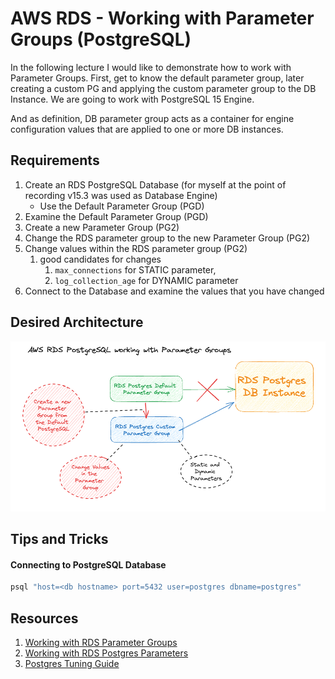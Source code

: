 # AWS RDS - Working with Parameter Groups (PostgreSQL)
In the following lecture I would like to demonstrate how to work with Parameter Groups. First, get to know the default parameter group, later creating a custom PG and applying the custom parameter group to the DB Instance. We are going to work with PostgreSQL 15 Engine.

And as definition, DB parameter group acts as a container for engine configuration values that are applied to one or more DB instances. 

## Requirements
1. Create an RDS PostgreSQL Database (for myself at the point of recording v15.3 was used as Database Engine)
    - Use the Default Parameter Group (PGD)
1. Examine the Default Parameter Group (PGD)
1. Create a new Parameter Group (PG2)
1. Change the RDS parameter group to the new Parameter Group (PG2)
1. Change values within the RDS parameter group (PG2)
    1. good candidates for changes
        1. `max_connections` for STATIC parameter,
        1. `log_collection_age` for DYNAMIC parameter
1. Connect to the Database and examine the values that you have changed

## Desired Architecture
![RDS Parameters Group Picture](./rds-working-with-parameter-groups-01.png)

## Tips and Tricks
#### Connecting to PostgreSQL Database
```sh
psql "host=<db hostname> port=5432 user=postgres dbname=postgres"
```

## Resources
1. [Working with RDS Parameter Groups](https://docs.aws.amazon.com/AmazonRDS/latest/UserGuide/USER_WorkingWithParamGroups.html)
1. [Working with RDS Postgres Parameters](https://docs.aws.amazon.com/AmazonRDS/latest/UserGuide/Appendix.PostgreSQL.CommonDBATasks.Parameters.html)
1. [Postgres Tuning Guide](https://postgresqlco.nf/tuning-guide)
